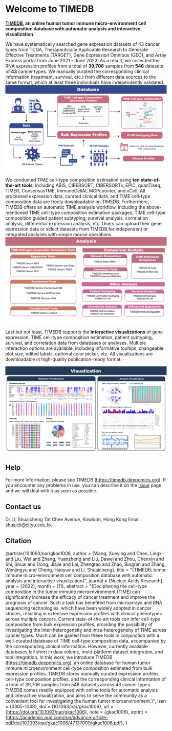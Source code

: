# Welcome to TIMEDB


**[TIMEDB](https://timedb.deepomics.org), an online human tumor immune micro-environment cell composition database with automatic analysis and interactive visualization**. 

We have systematically searched gene expression datasets of 43 cancer types from TCGA, Therapeutically Applicable Research to Generate Effective Treatments (TARGET), Gene Expression Omnibus (GEO), and Array Express portal from June 2021 - June 2022. As a result, we collected the RNA expression profiles from a total of **39,706** samples from **546** datasets of **43** cancer types. We manually curated the corresponding clinical information (treatment, survival, etc.) from different data sources to the same format, which at least three individuals have independently validated. 
![avatar](./fig/database_poster.jpg)

We conducted TIME cell-type composition estimation using **ten state-of-the-art tools**, including ABIS, CIBERSORT, CIBERSORTx, EPIC, quanTIseq, TIMER, ConsensusTME, ImmuneCellAI, MCPcounter, and xCell. All processed expression data, curated clinical data, and TIME cell-type composition data are freely downloadable on TIMEDB. Furthermore, TIMEDB offers an automatic TIME analysis workflow, including the above-mentioned TIME cell-type composition estimation packages, TIME cell-type composition guided patient subtyping, survival analysis, correlation analysis, differential expression analysis, etc. Users can upload their gene expression data or select datasets from TIMEDB for independent or integrated analyses with simple mouse operations. 
![avatar](./fig/analysis_poster.jpg)


Last but not least, TIMEDB supports the **interactive visualizations** of gene expression, TIME cell-type composition estimation, patient subtyping, survival, and correlation data from databases or analyses. Multiple interaction options are available, including informative tooltips, changeable plot size, edited labels, optional color picker, etc. All visualizations are downloadable in high-quality publication-ready format. 

![avatar](./fig/visualization_poster.png)

## Help
For more information, please see TIMEDB (https://timedb.deepomics.org).
If you encounter any problems in use, you can describe it on the [issue](https://github.com/deepomicslab/TIMEDB/issues) page and we will deal with it as soon as possible.

## Contact us
Dr LI, Shuaicheng
Tat Chee Avenue, Kowloon, Hong Kong
Email: shuaicli@cityu.edu.hk

## Citation

@article{10.1093/nar/gkac1006,
    author = {Wang, Xueying and Chen, Lingxi and Liu, Wei and Zhang, Yuanzheng and Liu, Dawei and Zhou, Chenxin and Shi, Shuai and Dong, Jiajie and Lai, Zhengtao and Zhao, Bingran and Zhang, Wenjingyu and Cheng, Haoyue and Li, Shuaicheng},
    title = "{TIMEDB: tumor immune micro-environment cell composition database with automatic analysis and interactive visualization}",
    journal = {Nucleic Acids Research},
    year = {2022},
    month = {11},
    abstract = "{Deciphering the cell-type composition in the tumor immune microenvironment (TIME) can significantly increase the efficacy of cancer treatment and improve the prognosis of cancer. Such a task has benefited from microarrays and RNA sequencing technologies, which have been widely adopted in cancer studies, resulting in extensive expression profiles with clinical phenotypes across multiple cancers. Current state-of-the-art tools can infer cell-type composition from bulk expression profiles, providing the possibility of investigating the inter-heterogeneity and intra-heterogeneity of TIME across cancer types. Much can be gained from these tools in conjunction with a well-curated database of TIME cell-type composition data, accompanied by the corresponding clinical information. However, currently available databases fall short in data volume, multi-platform dataset integration, and tool integration. In this work, we introduce TIMEDB (https://timedb.deepomics.org), an online database for human tumor immune microenvironment cell-type composition estimated from bulk expression profiles. TIMEDB stores manually curated expression profiles, cell-type composition profiles, and the corresponding clinical information of a total of 39,706 samples from 546 datasets across 43 cancer types. TIMEDB comes readily equipped with online tools for automatic analysis and interactive visualization, and aims to serve the community as a convenient tool for investigating the human tumor microenvironment.}",
    issn = {0305-1048},
    doi = {10.1093/nar/gkac1006},
    url = {https://doi.org/10.1093/nar/gkac1006},
    note = {gkac1006},
    eprint = {https://academic.oup.com/nar/advance-article-pdf/doi/10.1093/nar/gkac1006/47137009/gkac1006.pdf},
}

